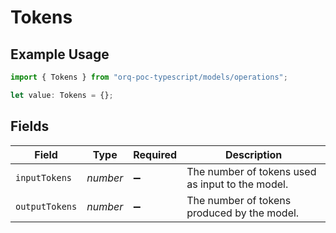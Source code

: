 # Tokens

## Example Usage

```typescript
import { Tokens } from "orq-poc-typescript/models/operations";

let value: Tokens = {};
```

## Fields

| Field                                            | Type                                             | Required                                         | Description                                      |
| ------------------------------------------------ | ------------------------------------------------ | ------------------------------------------------ | ------------------------------------------------ |
| `inputTokens`                                    | *number*                                         | :heavy_minus_sign:                               | The number of tokens used as input to the model. |
| `outputTokens`                                   | *number*                                         | :heavy_minus_sign:                               | The number of tokens produced by the model.      |